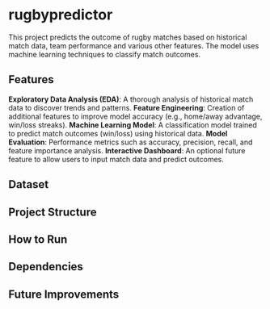 # rugbypredictor
This project predicts the outcome of rugby matches based on historical match data, team performance and various other features. The model uses machine learning techniques to classify match outcomes.

## Features

**Exploratory Data Analysis (EDA)**: A thorough analysis of historical match data to discover trends and patterns.
**Feature Engineering**: Creation of additional features to improve model accuracy (e.g., home/away advantage, win/loss streaks).
**Machine Learning Model**: A classification model trained to predict match outcomes (win/loss) using historical data.
**Model Evaluation**: Performance metrics such as accuracy, precision, recall, and feature importance analysis.
**Interactive Dashboard**: An optional future feature to allow users to input match data and predict outcomes.

## Dataset

## Project Structure

## How to Run

## Dependencies

## Future Improvements
